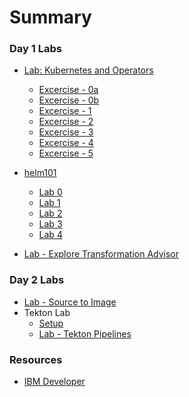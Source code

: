 # Summary

<!-- Rules of SUMMARY.md are here: https://docs.gitbook.com/integrations/github/content-configuration#summary -->
<!-- All headings MUST be THREE hashmarks (###) -->
<!-- Indented bullets (4 spaces) will make the first line be a section -->

### Day 1 Labs

* [Lab: Kubernetes and Operators](generatedContent/digidevcon-iks/README.md)
    * [Excercise - 0a](generatedContent/digidevcon-iks/exercise-0a/README.md)
    * [Excercise - 0b](generatedContent/digidevcon-iks/exercise-0b/README.md)
    * [Excercise - 1](generatedContent/digidevcon-iks/exercise-1/README.md)
    * [Excercise - 2](generatedContent/digidevcon-iks/exercise-2/README.md)
    * [Excercise - 3](generatedContent/digidevcon-iks/exercise-3/README.md)
    * [Excercise - 4](generatedContent/digidevcon-iks/exercise-4/README.md)
    * [Excercise - 5](generatedContent/digidevcon-iks/exercise-5/README.md)

* [helm101](generatedContent/helm101/README.md)
    * [Lab 0](helm-setup/README.md)
    * [Lab 1](generatedContent/helm101/Lab1/README.md)
    * [Lab 2](generatedContent/helm101/Lab2/README.md)
    * [Lab 3](generatedContent/helm101/Lab3/README.md)
    * [Lab 4](generatedContent/helm101/Lab4/README.md)

* [Lab - Explore Transformation Advisor](generatedContent/app-modernization-ta-explore-lab-openshift4/README.md)

### Day 2 Labs

* [Lab - Source to Image](generatedContent/s2i-open-liberty-workshop/README.md)
* Tekton Lab
    * [Setup](tekton-setup/README.md)
    * [Lab - Tekton Pipelines](generatedContent/tekton-tutorial/README.md)

### Resources

* [IBM Developer](https://developer.ibm.com)
